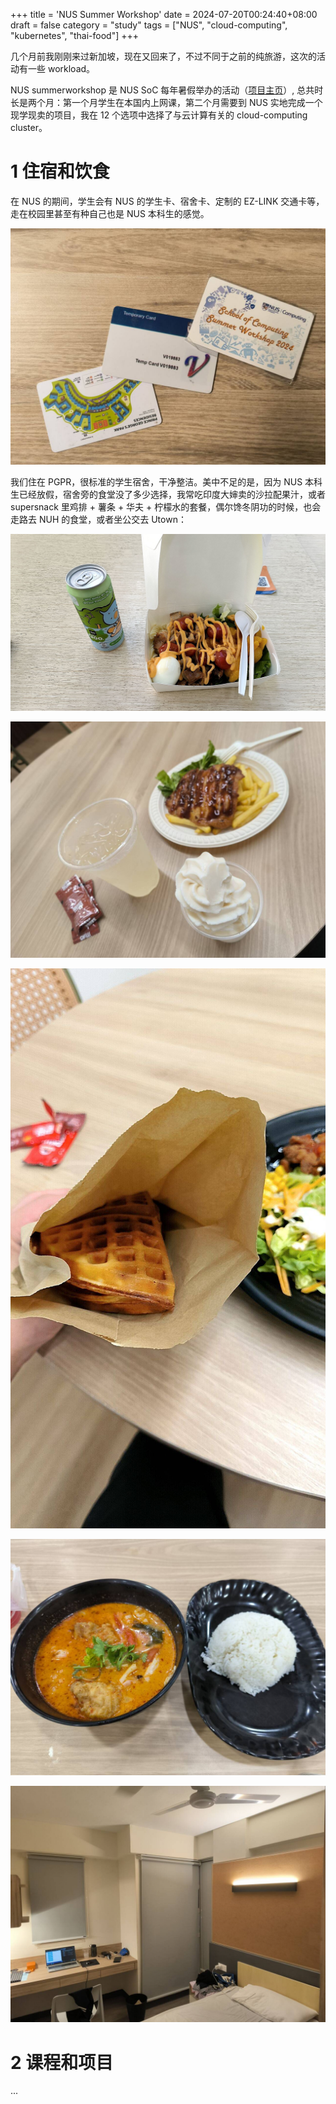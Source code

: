 +++
title = 'NUS Summer Workshop'
date = 2024-07-20T00:24:40+08:00
draft = false
category = "study"
tags = ["NUS", "cloud-computing", "kubernetes", "thai-food"]
+++

几个月前我刚刚来过新加坡，现在又回来了，不过不同于之前的纯旅游，这次的活动有一些 workload。

NUS summerworkshop 是 NUS SoC 每年暑假举办的活动（[项目主页](https://sws.comp.nus.edu.sg/)）, 总共时长是两个月：第一个月学生在本国内上网课，第二个月需要到 NUS 实地完成一个现学现卖的项目，我在 12 个选项中选择了与云计算有关的 cloud-computing cluster。

# 1 住宿和饮食

在 NUS 的期间，学生会有 NUS 的学生卡、宿舍卡、定制的 EZ-LINK 交通卡等，走在校园里甚至有种自己也是 NUS 本科生的感觉。

![](image.png "校方提供的卡片")

我们住在 PGPR，很标准的学生宿舍，干净整洁。美中不足的是，因为 NUS 本科生已经放假，宿舍旁的食堂没了多少选择，我常吃印度大婶卖的沙拉配果汁，或者 supersnack 里鸡排 + 薯条 + 华夫 + 柠檬水的套餐，偶尔馋冬阴功的时候，也会走路去 NUH 的食堂，或者坐公交去 Utown：

![](image-1.png "印度大婶的沙拉")

![](image-2.png "supersnack 的鸡排套餐，柠檬水闻起来怪怪的")

![](image-3.png "supersnack 1.5新币的华夫相当饱人")

![](image-4.png "NUH 食堂的冬阴功，目前为止最喜欢的外国菜")

![](image-5.png "PGPR 宿舍")

# 2 课程和项目
...
